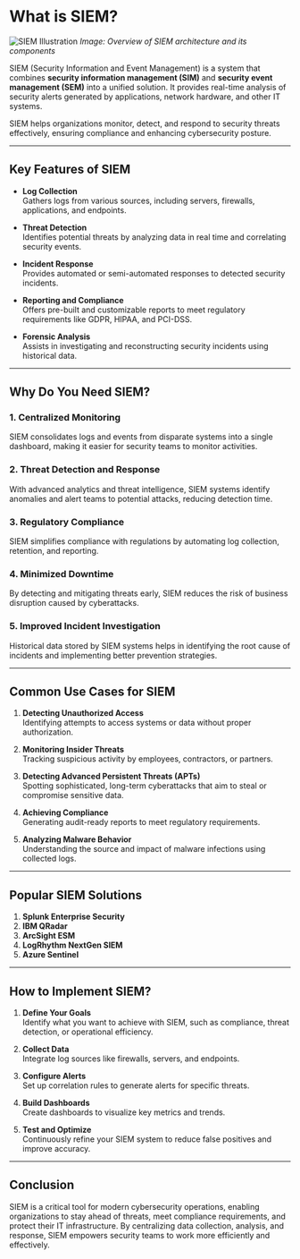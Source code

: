 # What is SIEM?

![SIEM Illustration]([https://via.placeholder.com/800x400.png?text=SIEM+Architecture](https://github.com/KushagraVarshney101/Splunk-Documentation/blob/main/Documentation/Images/siem-at-a-glance.png))  
*Image: Overview of SIEM architecture and its components*

SIEM (Security Information and Event Management) is a system that combines **security information management (SIM)** and **security event management (SEM)** into a unified solution. It provides real-time analysis of security alerts generated by applications, network hardware, and other IT systems.

SIEM helps organizations monitor, detect, and respond to security threats effectively, ensuring compliance and enhancing cybersecurity posture.

---

## Key Features of SIEM

- **Log Collection**  
  Gathers logs from various sources, including servers, firewalls, applications, and endpoints.

- **Threat Detection**  
  Identifies potential threats by analyzing data in real time and correlating security events.

- **Incident Response**  
  Provides automated or semi-automated responses to detected security incidents.

- **Reporting and Compliance**  
  Offers pre-built and customizable reports to meet regulatory requirements like GDPR, HIPAA, and PCI-DSS.

- **Forensic Analysis**  
  Assists in investigating and reconstructing security incidents using historical data.

---

## Why Do You Need SIEM?

### 1. **Centralized Monitoring**  
SIEM consolidates logs and events from disparate systems into a single dashboard, making it easier for security teams to monitor activities.

### 2. **Threat Detection and Response**  
With advanced analytics and threat intelligence, SIEM systems identify anomalies and alert teams to potential attacks, reducing detection time.

### 3. **Regulatory Compliance**  
SIEM simplifies compliance with regulations by automating log collection, retention, and reporting.

### 4. **Minimized Downtime**  
By detecting and mitigating threats early, SIEM reduces the risk of business disruption caused by cyberattacks.

### 5. **Improved Incident Investigation**  
Historical data stored by SIEM systems helps in identifying the root cause of incidents and implementing better prevention strategies.

---

## Common Use Cases for SIEM

1. **Detecting Unauthorized Access**  
   Identifying attempts to access systems or data without proper authorization.

2. **Monitoring Insider Threats**  
   Tracking suspicious activity by employees, contractors, or partners.

3. **Detecting Advanced Persistent Threats (APTs)**  
   Spotting sophisticated, long-term cyberattacks that aim to steal or compromise sensitive data.

4. **Achieving Compliance**  
   Generating audit-ready reports to meet regulatory requirements.

5. **Analyzing Malware Behavior**  
   Understanding the source and impact of malware infections using collected logs.

---

## Popular SIEM Solutions

1. **Splunk Enterprise Security**  
2. **IBM QRadar**  
3. **ArcSight ESM**  
4. **LogRhythm NextGen SIEM**  
5. **Azure Sentinel**

---

## How to Implement SIEM?

1. **Define Your Goals**  
   Identify what you want to achieve with SIEM, such as compliance, threat detection, or operational efficiency.

2. **Collect Data**  
   Integrate log sources like firewalls, servers, and endpoints.

3. **Configure Alerts**  
   Set up correlation rules to generate alerts for specific threats.

4. **Build Dashboards**  
   Create dashboards to visualize key metrics and trends.

5. **Test and Optimize**  
   Continuously refine your SIEM system to reduce false positives and improve accuracy.

---

## Conclusion

SIEM is a critical tool for modern cybersecurity operations, enabling organizations to stay ahead of threats, meet compliance requirements, and protect their IT infrastructure. By centralizing data collection, analysis, and response, SIEM empowers security teams to work more efficiently and effectively.


